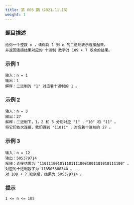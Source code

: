 ```yaml
---
title: 第 006 期（2021.11.18）
weight: 1
---
```


### 题目描述

```
给你一个整数 n ，请你将 1 到 n 的二进制表示连接起来，
并返回连接结果对应的 十进制 数字对 109 + 7 取余的结果。
```

### 示例 1

```
输入：n = 1
输出：1
解释：二进制的 "1" 对应着十进制的 1 。
```

### 示例 2

```
输入：n = 3
输出：27
解释：二进制下，1，2 和 3 分别对应 "1" ，"10" 和 "11" 。
将它们依次连接，我们得到 "11011" ，对应着十进制的 27 。
```

### 示例 3

```
输入：n = 12
输出：505379714
解释：连接结果为 "1101110010111011110001001101010111100" 。
对应的十进制数字为 118505380540 。
对 109 + 7 取余后，结果为 505379714 。
```

### 提示

```
1 <= n <= 105
```
